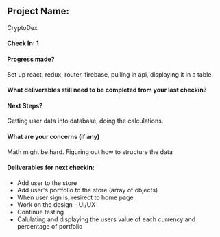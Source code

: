 ## Project Name:
CryptoDex

#### Check In: 1

#### Progress made?
Set up react, redux, router, firebase, pulling in api, displaying it in a table. 

#### What deliverables still need to be completed from your last checkin?

#### Next Steps?
Getting user data into database, doing the calculations. 

#### What are your concerns (if any)
Math might be hard. Figuring out how to structure the data

#### Deliverables for next checkin:
* Add user to the store
* Add user's portfolio to the store (array of objects)
* When user sign is, resirect to home page
* Work on the design - UI/UX
* Continue testing
* Calulating and displaying the users value of each currency and percentage of portfolio

